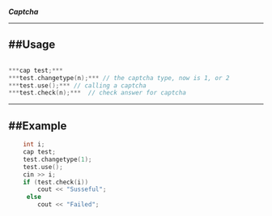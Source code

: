 

***Captcha*** 

---
##Usage
---

```cpp

***cap test;***
***test.changetype(n);*** // the captcha type, now is 1, or 2
***test.use();*** // calling a captcha
***test.check(n);***  // check answer for captcha
```
---
##Example
---
```cpp
    int i;
    cap test;
    test.changetype(1);
    test.use();
    cin >> i;
    if (test.check(i))
        cout << "Susseful";
     else
        cout << "Failed";
```
